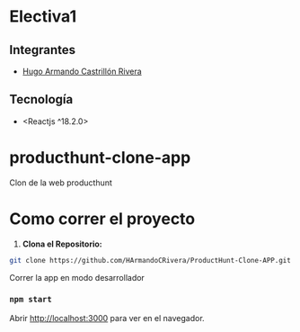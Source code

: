 # Electiva1

## Integrantes
- [Hugo Armando Castrillón Rivera](https://github.com/HArmandoCRivera)

## Tecnología
- <Reactjs ^18.2.0>

# producthunt-clone-app

Clon de la web producthunt

# Como correr el proyecto

1. **Clona el Repositorio:**
```bash
git clone https://github.com/HArmandoCRivera/ProductHunt-Clone-APP.git
```

Correr la app en modo desarrollador

### `npm start`
Abrir [http://localhost:3000](http://localhost:3000) para ver en el navegador.
